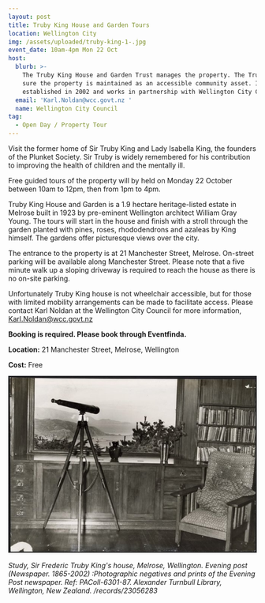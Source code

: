 ```yaml
---
layout: post
title: Truby King House and Garden Tours
location: Wellington City
img: /assets/uploaded/truby-king-1-.jpg
event_date: 10am-4pm Mon 22 Oct
host:
  blurb: >-
    The Truby King House and Garden Trust manages the property. The Trust makes
    sure the property is maintained as an accessible community asset. It was
    established in 2002 and works in partnership with Wellington City Council.
  email: 'Karl.Noldan@wcc.govt.nz '
  name: Wellington City Council
tag:
  - Open Day / Property Tour
---
```

Visit the former home of Sir Truby King and Lady Isabella King, the founders of the Plunket Society. Sir Truby is widely remembered for his contribution to improving the health of children and the mentally ill.

Free guided tours of the property will by held on Monday 22 October between 10am to 12pm, then from 1pm to 4pm. 

Truby King House and Garden is a 1.9 hectare heritage-listed estate in Melrose built in 1923 by pre-eminent Wellington architect William Gray Young. The tours will start in the house and finish with a stroll through the garden planted with pines, roses, rhododendrons and azaleas by King himself.
 The gardens offer picturesque views over the city. 

The entrance to the property is at 21 Manchester Street, Melrose. On-street parking will be available along Manchester Street. Please note that a five minute walk up a sloping driveway is required to reach the house as there is no on-site parking.

Unfortunately Truby King house is not wheelchair accessible, but for those with limited mobility arrangements can be made to facilitate access. Please contact Karl Noldan at the Wellington City Council for more information, Karl.Noldan@wcc.govt.nz 

**Booking is required. Please book through Eventfinda.**

**Location:** 21 Manchester Street, Melrose, Wellington

**Cost:** Free

![null](/assets/uploaded/truby-king.jpg)

_Study, Sir Frederic Truby King's house, Melrose, Wellington. Evening post (Newspaper. 1865-2002) :Photographic negatives and prints of the Evening Post newspaper. Ref: PAColl-6301-87. Alexander Turnbull Library, Wellington, New Zealand. /records/23056283_

